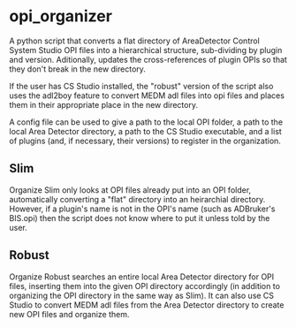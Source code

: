 # opi_organizer
A python script that converts a flat directory of AreaDetector Control System Studio OPI files into a hierarchical structure, sub-dividing by plugin and version. Aditionally, updates the cross-references of plugin OPIs so that they don't break in the new directory.

If the user has CS Studio installed, the "robust" version of the script also uses the adl2boy feature to convert MEDM adl files into opi files and places them in their appropriate place in the new directory.

A config file can be used to give a path to the local OPI folder, a path to the local Area Detector directory, a path to the CS Studio executable, and a list of plugins (and, if necessary, their versions) to register in the organization.

## Slim ##
Organize Slim only looks at OPI files already put into an OPI folder, automatically converting a "flat" directory into an heirarchial directory. However, if a plugin's name is not in the OPI's name (such as ADBruker's BIS.opi) then the script does not know where to put it unless told by the user.

## Robust ##
Organize Robust searches an entire local Area Detector directory for OPI files, inserting them into the given OPI directory accordingly (in addition to organizing the OPI directory in the same way as Slim). It can also use CS Studio to convert MEDM adl files from the Area Detector directory to create new OPI files and organize them.
